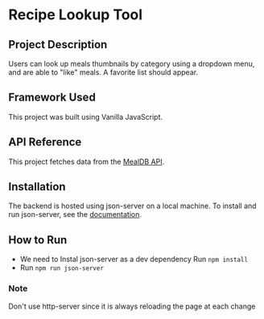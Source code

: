 # Recipe Lookup Tool

## **Project Description**

Users can look up meals thumbnails by category using a dropdown menu, and are able to "like" meals. A favorite list should appear.

## **Framework Used**

This project was built using Vanilla JavaScript.

## **API Reference**

This project fetches data from the [MealDB API](https://www.themealdb.com/api.php).

## **Installation**

The backend is hosted using json-server on a local machine. To install and run json-server, see the [documentation](https://www.npmjs.com/package/json-server).

## How to Run

- We need to Instal json-server as a dev dependency
  Run `npm install`
- Run `npm run json-server`

### Note

Don't use http-server since it is always reloading the page at each change
